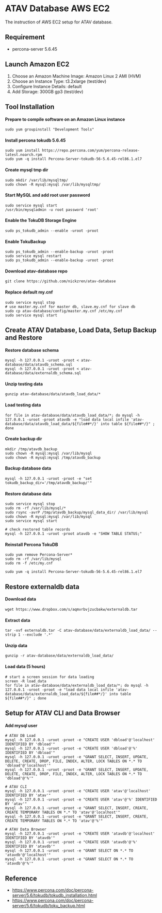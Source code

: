 # ATAV Database AWS EC2

The instruction of AWS EC2 setup for ATAV database.

## Requirement
* percona-server 5.6.45

## Launch Amazon EC2

1. Choose an Amazon Machine Image: Amazon Linux 2 AMI (HVM)
2. Choose an Instance Type: t3.2xlarge (test/dev)
3. Configure Instance Details: default
4. Add Storage: 300GB gp3 (test/dev)

## Tool Installation

#### Prepare to compile software on an Amazon Linux instance
```
sudo yum groupinstall "Development Tools"
```

#### Install percona tokudb 5.6.45
```
sudo yum install https://repo.percona.com/yum/percona-release-latest.noarch.rpm
sudo yum -q install Percona-Server-tokudb-56-5.6.45-rel86.1.el7
```

#### Create mysql tmp dir
```
sudo mkdir /var/lib/mysqltmp/
sudo chown -R mysql:mysql /var/lib/mysqltmp/
```

#### Start MySQL and add root user password
```
sudo service mysql start
/usr/bin/mysqladmin -u root password 'root'
```

#### Enable the TokuDB Storage Engine
```
sudo ps_tokudb_admin --enable -uroot -proot
```

#### Enable TokuBackup
```
sudo ps_tokudb_admin --enable-backup -uroot -proot
sudo service mysql restart
sudo ps_tokudb_admin --enable-backup -uroot -proot
```

#### Download atav-database repo
```
git clone https://github.com/nickzren/atav-database
```

#### Replace default my.cnf
```
sudo service mysql stop
# use master.my.cnf for master db, slave.my.cnf for slave db
sudo cp atav-database/config/master.my.cnf /etc/my.cnf
sudo service mysql start
```

## Create ATAV Database, Load Data, Setup Backup and Restore

#### Restore database schema
```
mysql -h 127.0.0.1 -uroot -proot < atav-database/data/atavdb_schema.sql
mysql -h 127.0.0.1 -uroot -proot < atav-database/data/externaldb_schema.sql 
```

#### Unzip testing data
```
gunzip atav-database/data/atavdb_load_data/*
```

#### Load testing data
```
for file in atav-database/data/atavdb_load_data/*; do mysql -h 127.0.0.1 -uroot -proot atavdb -e "load data local infile 'atav-database/data/atavdb_load_data/${file##*/}' into table ${file##*/}" ; done
```

#### Create backup dir
```
mkdir /tmp/atavdb_backup
sudo chown -R mysql:mysql /var/lib/mysql
sudo chown -R mysql:mysql /tmp/atavdb_backup
```

#### Backup database data
```
mysql -h 127.0.0.1 -uroot -proot -e "set tokudb_backup_dir='/tmp/atavdb_backup/'"
```

#### Restore database data
```
sudo service mysql stop
sudo rm -rf /var/lib/mysql/*
sudo rsync -avrP /tmp/atavdb_backup/mysql_data_dir/ /var/lib/mysql
sudo chown -R mysql:mysql /var/lib/mysql
sudo service mysql start

# check restored table records
mysql -h 127.0.0.1 -uroot -proot atavdb -e "SHOW TABLE STATUS;"
```

#### Reinstall Percona TokuDB 
```
sudo yum remove Percona-Server*
sudo rm -rf /var/lib/mysql
sudo rm -f /etc/my.cnf

sudo yum -q install Percona-Server-tokudb-56-5.6.45-rel86.1.el7
```

## Restore externaldb data

#### Download data
```
wget https://www.dropbox.com/s/aqmvrbvjzucbakw/externaldb.tar
```

#### Extract data
```
tar -xvf externaldb.tar -C atav-database/data/externaldb_load_data/ --strip 1 --exclude '.*'
```

#### Unzip data
```
gunzip -r atav-database/data/externaldb_load_data/
```

#### Load data (5 hours)
```
# start a screen session for data loading 
screen -R load_data 
for file in atav-database/data/externaldb_load_data/*; do mysql -h 127.0.0.1 -uroot -proot -e "load data local infile 'atav-database/data/externaldb_load_data/${file##*/}' into table ${file##*/}" ; done
```

## Setup for ATAV CLI and Data Browser

#### Add mysql user
```
# ATAV DB Load
mysql -h 127.0.0.1 -uroot -proot -e "CREATE USER 'dbload'@'localhost' IDENTIFIED BY 'dbload'"
mysql -h 127.0.0.1 -uroot -proot -e "CREATE USER 'dbload'@'%' IDENTIFIED BY 'dbload'"
mysql -h 127.0.0.1 -uroot -proot -e "GRANT SELECT, INSERT, UPDATE, DELETE, CREATE, DROP, FILE, INDEX, ALTER, LOCK TABLES ON *.* TO 'dbload'@'localhost'"
mysql -h 127.0.0.1 -uroot -proot -e "GRANT SELECT, INSERT, UPDATE, DELETE, CREATE, DROP, FILE, INDEX, ALTER, LOCK TABLES ON *.* TO 'dbload'@'%'"

# ATAV CLI
mysql -h 127.0.0.1 -uroot -proot -e "CREATE USER 'atav'@'localhost' IDENTIFIED BY 'atav'"
mysql -h 127.0.0.1 -uroot -proot -e "CREATE USER 'atav'@'%' IDENTIFIED BY 'atav'"
mysql -h 127.0.0.1 -uroot -proot -e "GRANT SELECT, INSERT, CREATE, CREATE TEMPORARY TABLES ON *.* TO 'atav'@'localhost'"
mysql -h 127.0.0.1 -uroot -proot -e "GRANT SELECT, INSERT, CREATE, CREATE TEMPORARY TABLES ON *.* TO 'atav'@'%'"

# ATAV Data Browser
mysql -h 127.0.0.1 -uroot -proot -e "CREATE USER 'atavdb'@'localhost' IDENTIFIED BY 'atavdb'"
mysql -h 127.0.0.1 -uroot -proot -e "CREATE USER 'atavdb'@'%' IDENTIFIED BY 'atavdb'"
mysql -h 127.0.0.1 -uroot -proot -e "GRANT SELECT ON *.* TO 'atavdb'@'localhost'"
mysql -h 127.0.0.1 -uroot -proot -e "GRANT SELECT ON *.* TO 'atavdb'@'%'"
```

## Reference
* https://www.percona.com/doc/percona-server/5.6/tokudb/tokudb_installation.html
* https://www.percona.com/doc/percona-server/5.6/tokudb/toku_backup.html
